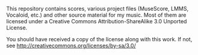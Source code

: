 This repository contains scores, various project files (MuseScore, LMMS,
Vocaloid, etc.) and other source material for my music. Most of them are
licensed under a Creative Commons Attribution-ShareAlike 3.0 Unported License.

You should have received a copy of the license along with this
work. If not, see http://creativecommons.org/licenses/by-sa/3.0/
